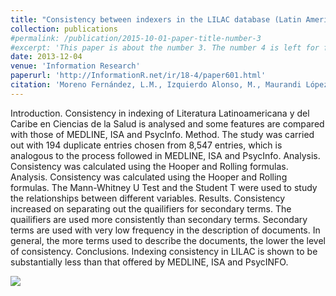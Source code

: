 ```yaml
---
title: "Consistency between indexers in the LILAC database (Latin American and Caribbean Health Science Literature)"
collection: publications
#permalink: /publication/2015-10-01-paper-title-number-3
#excerpt: 'This paper is about the number 3. The number 4 is left for future work.'
date: 2013-12-04
venue: 'Information Research'
paperurl: 'http://InformationR.net/ir/18-4/paper601.html'
citation: 'Moreno Fernández, L.M., Izquierdo Alonso, M., Maurandi López, A. & Vallés Valenzuela, J., "Consistency between indexers in the LILAC database (Latin American and Caribbean Health Science Literature)”, Information Research (2013), 18(4), paper 601. [Available at <http://InformationR.net/ir/18-4/paper601.html>]'
---
```



Introduction. Consistency in indexing of Literatura Latinoamericana y del Caribe en Ciencias de la Salud is analysed and some features are compared with those of MEDLINE, ISA and PsycInfo. Method. The study was carried out with 194 duplicate entries chosen from 8,547 entries, which is analogous to the process followed in MEDLINE, ISA and PsycInfo. Analysis. Consistency was calculated using the Hooper and Rolling formulas. Analysis. Consistency was calculated using the Hooper and Rolling formulas. The Mann-Whitney U Test and the Student T were used to study the relationships between different variables. Results. Consistency increased on separating out the quailifiers for secondary terms. The quailifiers are used more consistently than secondary terms. Secondary terms are used with very low frequency in the description of documents. In general, the more terms used to describe the documents, the lower the level of consistency. Conclusions. Indexing consistency in LILAC is shown to be substantially less than that offered by MEDLINE, ISA and PsycINFO.




![](https://amaurandi.github.io/files/infresearch.png)
